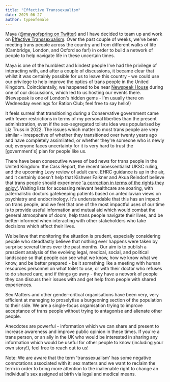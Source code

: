 ```yaml
---
title: "Effective Transsexualism"
date: 2025-06-27
author: typeofemale
---
```


Maya ([@mayaofspring on Twitter](https://x.com/mayaofspring)) and I have decided to team up and work on [Effective Transsexualism](https://effecttrans.com/). Over the past couple of weeks, we've been meeting trans people across the country and from different walks of life (Cambridge, London, and Oxford so far!) in order to build a network of people to help navigate life in these uncertain times.

Maya is one of the humblest and kindest people I've had the privilege of interacting with, and after a couple of discussions, it became clear that whilst it was certainly possible for us to leave this country - we could use our privilege to help improve the optics of trans people in the United Kingdom. Coincidentally, we happened to be near [Newspeak House](https://newspeak.house/events) during one of our discussions, which led to us hosting our events there. (Newspeak is one of London's hidden gems - I'm usually there on Wednesday evenings for Ration Club; feel free to say hello!)

It feels surreal that transitioning during a Conservative government came with fewer restrictions in terms of my personal liberties than the present administration, even if the sex-segregated toilets idea was popularised by Liz Truss in 2022. The issues which matter to most trans people are very similar - irrespective of whether they transitioned over twenty years ago and have completely assimilated, or whether they're someone who is newly out; everyone faces uncertainty for it is very hard to trust the [government's] plan for people like us.

There have been consecutive waves of bad news for trans people in the United Kingdom: the Cass Report, the recent bioessentialist UKSC ruling, and the upcoming Levy review of adult care. EHRC guidance is up in the air, and it certainly doesn't help that Kishwer Falkner and Akua Reindorf believe that trans people should experience ['a correction in terms of the rights they enjoy'](https://www.theguardian.com/society/2025/jun/06/ehrc-commissioner-calls-for-trans-people-to-accept-reduced-rights-after-years-of-lies). Waiting lists for accessing relevant healthcare are soaring, with paternalistic doctors gatekeeping patients based on antediluvian views on psychiatry and endocrinology. It's understandable that this has an impact on trans people, and we feel that one of the most impactful uses of our time is to provide useful information and mutual aid which would combat the general atmosphere of doom, help trans people navigate their lives, and be better-informed when interacting with other stakeholders who take decisions which affect their lives.

We believe that monitoring the situation is prudent, especially considering people who steadfastly believe that nothing ever happens were taken by surprise several times over the past months. Our aim is to publish a prescient analysis of the evolving legal, medical, social, and political landscape so that people can see what we know, how we know what we know, and be better prepared - be it something like a meeting with human resources personnel on what toilet to use, or with their doctor who refuses to do shared care; and if things go awry - they have a network of people they can discuss their issues with and get help from people with shared experiences. 

Sex Matters and other gender-critical organisations have been very, very efficient at managing to proselytise a burgeoning section of the population to their side. We are a single-focus organisation trying to improve acceptance of trans people without trying to antagonise and alienate other people. 

Anecdotes are powerful - information which we can share and present to increase awareness and improve public opinion in these times. If you're a trans person, or an ally in the UK who would be interested in sharing any information which would be useful for other people to know (including your own story!), feel free to reach out to us!

Note: We are aware that the term 'transsexualism' has some negative connotations associated with it; sex matters and we want to reclaim the term in order to bring more attention to the inalienable right to change an individual's sex assigned at birth via legal and medical means.

